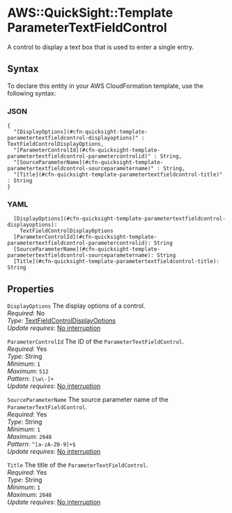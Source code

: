 # AWS::QuickSight::Template ParameterTextFieldControl<a name="aws-properties-quicksight-template-parametertextfieldcontrol"></a>

A control to display a text box that is used to enter a single entry\.

## Syntax<a name="aws-properties-quicksight-template-parametertextfieldcontrol-syntax"></a>

To declare this entity in your AWS CloudFormation template, use the following syntax:

### JSON<a name="aws-properties-quicksight-template-parametertextfieldcontrol-syntax.json"></a>

```
{
  "[DisplayOptions](#cfn-quicksight-template-parametertextfieldcontrol-displayoptions)" : TextFieldControlDisplayOptions,
  "[ParameterControlId](#cfn-quicksight-template-parametertextfieldcontrol-parametercontrolid)" : String,
  "[SourceParameterName](#cfn-quicksight-template-parametertextfieldcontrol-sourceparametername)" : String,
  "[Title](#cfn-quicksight-template-parametertextfieldcontrol-title)" : String
}
```

### YAML<a name="aws-properties-quicksight-template-parametertextfieldcontrol-syntax.yaml"></a>

```
  [DisplayOptions](#cfn-quicksight-template-parametertextfieldcontrol-displayoptions):
    TextFieldControlDisplayOptions
  [ParameterControlId](#cfn-quicksight-template-parametertextfieldcontrol-parametercontrolid): String
  [SourceParameterName](#cfn-quicksight-template-parametertextfieldcontrol-sourceparametername): String
  [Title](#cfn-quicksight-template-parametertextfieldcontrol-title): String
```

## Properties<a name="aws-properties-quicksight-template-parametertextfieldcontrol-properties"></a>

`DisplayOptions` <a name="cfn-quicksight-template-parametertextfieldcontrol-displayoptions"></a>
The display options of a control\.  
_Required_: No  
_Type_: [TextFieldControlDisplayOptions](aws-properties-quicksight-template-textfieldcontroldisplayoptions.md)  
_Update requires_: [No interruption](https://docs.aws.amazon.com/AWSCloudFormation/latest/UserGuide/using-cfn-updating-stacks-update-behaviors.html#update-no-interrupt)

`ParameterControlId` <a name="cfn-quicksight-template-parametertextfieldcontrol-parametercontrolid"></a>
The ID of the `ParameterTextFieldControl`\.  
_Required_: Yes  
_Type_: String  
_Minimum_: `1`  
_Maximum_: `512`  
_Pattern_: `[\w\-]+`  
_Update requires_: [No interruption](https://docs.aws.amazon.com/AWSCloudFormation/latest/UserGuide/using-cfn-updating-stacks-update-behaviors.html#update-no-interrupt)

`SourceParameterName` <a name="cfn-quicksight-template-parametertextfieldcontrol-sourceparametername"></a>
The source parameter name of the `ParameterTextFieldControl`\.  
_Required_: Yes  
_Type_: String  
_Minimum_: `1`  
_Maximum_: `2048`  
_Pattern_: `^[a-zA-Z0-9]+$`  
_Update requires_: [No interruption](https://docs.aws.amazon.com/AWSCloudFormation/latest/UserGuide/using-cfn-updating-stacks-update-behaviors.html#update-no-interrupt)

`Title` <a name="cfn-quicksight-template-parametertextfieldcontrol-title"></a>
The title of the `ParameterTextFieldControl`\.  
_Required_: Yes  
_Type_: String  
_Minimum_: `1`  
_Maximum_: `2048`  
_Update requires_: [No interruption](https://docs.aws.amazon.com/AWSCloudFormation/latest/UserGuide/using-cfn-updating-stacks-update-behaviors.html#update-no-interrupt)
